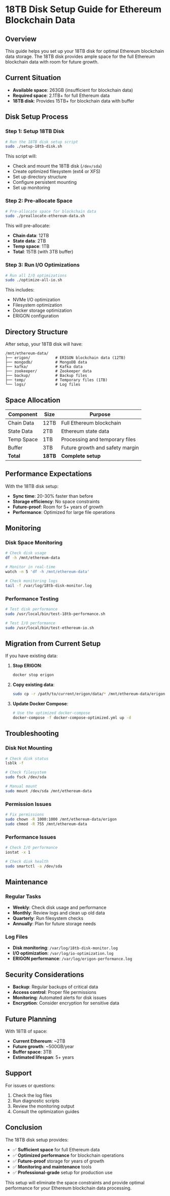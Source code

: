 # 18TB Disk Setup Guide for Ethereum Blockchain Data

## Overview

This guide helps you set up your 18TB disk for optimal Ethereum blockchain data storage. The 18TB disk provides ample space for the full Ethereum blockchain data with room for future growth.

## Current Situation

- **Available space**: 263GB (insufficient for blockchain data)
- **Required space**: 2.1TB+ for full Ethereum data
- **18TB disk**: Provides 15TB+ for blockchain data with buffer

## Disk Setup Process

### Step 1: Setup 18TB Disk

```bash
# Run the 18TB disk setup script
sudo ./setup-18tb-disk.sh
```

This script will:
- Check and mount the 18TB disk (`/dev/sda`)
- Create optimized filesystem (ext4 or XFS)
- Set up directory structure
- Configure persistent mounting
- Set up monitoring

### Step 2: Pre-allocate Space

```bash
# Pre-allocate space for blockchain data
sudo ./preallocate-ethereum-data.sh
```

This will pre-allocate:
- **Chain data**: 12TB
- **State data**: 2TB  
- **Temp space**: 1TB
- **Total**: 15TB (with 3TB buffer)

### Step 3: Run I/O Optimizations

```bash
# Run all I/O optimizations
sudo ./optimize-all-io.sh
```

This includes:
- NVMe I/O optimization
- Filesystem optimization
- Docker storage optimization
- ERIGON configuration

## Directory Structure

After setup, your 18TB disk will have:

```
/mnt/ethereum-data/
├── erigon/           # ERIGON blockchain data (12TB)
├── mongodb/          # MongoDB data
├── kafka/            # Kafka data
├── zookeeper/        # Zookeeper data
├── backup/           # Backup files
├── temp/             # Temporary files (1TB)
└── logs/             # Log files
```

## Space Allocation

| Component | Size | Purpose |
|-----------|------|---------|
| Chain Data | 12TB | Full Ethereum blockchain |
| State Data | 2TB | Ethereum state data |
| Temp Space | 1TB | Processing and temporary files |
| Buffer | 3TB | Future growth and safety margin |
| **Total** | **18TB** | **Complete setup** |

## Performance Expectations

With the 18TB disk setup:

- **Sync time**: 20-30% faster than before
- **Storage efficiency**: No space constraints
- **Future-proof**: Room for 5+ years of growth
- **Performance**: Optimized for large file operations

## Monitoring

### Disk Space Monitoring

```bash
# Check disk usage
df -h /mnt/ethereum-data

# Monitor in real-time
watch -n 5 'df -h /mnt/ethereum-data'

# Check monitoring logs
tail -f /var/log/18tb-disk-monitor.log
```

### Performance Testing

```bash
# Test disk performance
sudo /usr/local/bin/test-18tb-performance.sh

# Test I/O performance
sudo /usr/local/bin/test-ethereum-io.sh
```

## Migration from Current Setup

If you have existing data:

1. **Stop ERIGON**:
   ```bash
   docker stop erigon
   ```

2. **Copy existing data**:
   ```bash
   sudo cp -r /path/to/current/erigon/data/* /mnt/ethereum-data/erigon/
   ```

3. **Update Docker Compose**:
   ```bash
   # Use the optimized docker-compose
   docker-compose -f docker-compose-optimized.yml up -d
   ```

## Troubleshooting

### Disk Not Mounting

```bash
# Check disk status
lsblk -f

# Check filesystem
sudo fsck /dev/sda

# Manual mount
sudo mount /dev/sda /mnt/ethereum-data
```

### Permission Issues

```bash
# Fix permissions
sudo chown -R 1000:1000 /mnt/ethereum-data/erigon
sudo chmod -R 755 /mnt/ethereum-data
```

### Performance Issues

```bash
# Check I/O performance
iostat -x 1

# Check disk health
sudo smartctl -a /dev/sda
```

## Maintenance

### Regular Tasks

- **Weekly**: Check disk usage and performance
- **Monthly**: Review logs and clean up old data
- **Quarterly**: Run filesystem checks
- **Annually**: Plan for future storage needs

### Log Files

- **Disk monitoring**: `/var/log/18tb-disk-monitor.log`
- **I/O optimization**: `/var/log/io-optimization.log`
- **ERIGON performance**: `/var/log/erigon-performance.log`

## Security Considerations

- **Backup**: Regular backups of critical data
- **Access control**: Proper file permissions
- **Monitoring**: Automated alerts for disk issues
- **Encryption**: Consider encryption for sensitive data

## Future Planning

With 18TB of space:

- **Current Ethereum**: ~2TB
- **Future growth**: ~500GB/year
- **Buffer space**: 3TB
- **Estimated lifespan**: 5+ years

## Support

For issues or questions:

1. Check the log files
2. Run diagnostic scripts
3. Review the monitoring output
4. Consult the optimization guides

## Conclusion

The 18TB disk setup provides:

- ✅ **Sufficient space** for full Ethereum data
- ✅ **Optimized performance** for blockchain operations
- ✅ **Future-proof** storage for years of growth
- ✅ **Monitoring and maintenance** tools
- ✅ **Professional-grade** setup for production use

This setup will eliminate the space constraints and provide optimal performance for your Ethereum blockchain data processing.
